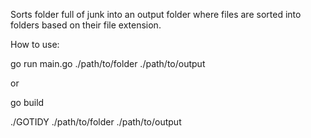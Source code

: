 Sorts folder full of junk into an output folder where files are sorted into folders based on their file extension.

How to use:

go run main.go ./path/to/folder ./path/to/output

or

go build

./GOTIDY ./path/to/folder ./path/to/output